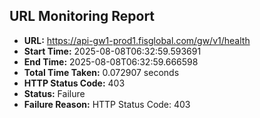 ## URL Monitoring Report

- **URL:** https://api-gw1-prod1.fisglobal.com/gw/v1/health
- **Start Time:** 2025-08-08T06:32:59.593691
- **End Time:** 2025-08-08T06:32:59.666598
- **Total Time Taken:** 0.072907 seconds
- **HTTP Status Code:** 403
- **Status:** Failure
- **Failure Reason:** HTTP Status Code: 403
